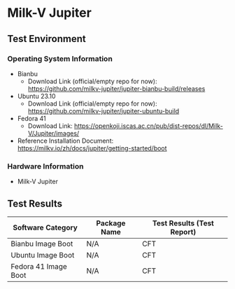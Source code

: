 # Milk-V Jupiter

## Test Environment

### Operating System Information

- Bianbu
  - Download Link (official/empty repo for now): https://github.com/milkv-jupiter/jupiter-bianbu-build/releases
- Ubuntu 23.10
  - Download Link (official/empty repo for now): https://github.com/milkv-jupiter/jupiter-ubuntu-build
- Fedora 41
  - Download Link: https://openkoji.iscas.ac.cn/pub/dist-repos/dl/Milk-V/Jupiter/images/
- Reference Installation Document: https://milkv.io/zh/docs/jupiter/getting-started/boot

### Hardware Information

- Milk-V Jupiter

## Test Results

| Software Category    | Package Name | Test Results (Test Report) |
|----------------------|--------------|----------------------------|
| Bianbu Image Boot    | N/A          | CFT                        |
| Ubuntu Image Boot    | N/A          | CFT                        |
| Fedora 41 Image Boot | N/A          | CFT                        |

